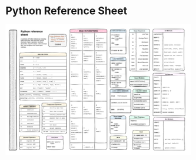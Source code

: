 # Python Reference Sheet
![Python Reference Sheet](https://github.com/lorenpoloa/PythonReferenceSheet/blob/main/Python-Sheet.png  "image Title")
